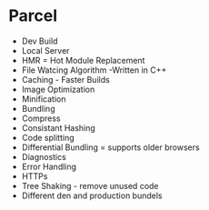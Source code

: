 # Parcel
- Dev Build
- Local Server
- HMR = Hot Module Replacement
- File Watcing Algorithm -Written in C++
- Caching - Faster Builds
- Image Optimization
- Minification
- Bundling
- Compress
- Consistant Hashing
- Code splitting
- Differential Bundling = supports older browsers
- Diagnostics
- Error Handling
- HTTPs
- Tree Shaking - remove unused code
- Different den and production bundels